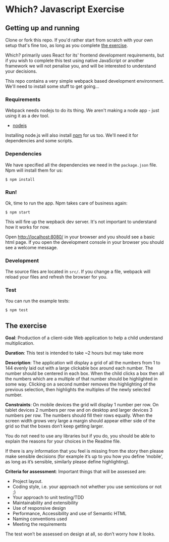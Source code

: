 # Which? Javascript Exercise

## Getting up and running

Clone or fork this repo. If you'd rather start from scratch with your own setup that's fine too, as long as you complete [the exercise](#the-exercise).

Which? primarily uses React for its' frontend development requirements, but if you wish to complete this test using native JavaScript or another framework we will not penalise you, and will be
interested to understand your decisions.

This repo contains a very simple webpack based development environment. We'll need to install some stuff to get going...

### Requirements

Webpack needs nodejs to do its thing. We aren't making a node app - just using it as a dev tool.

-   [nodejs](https://nodejs.org/en/)

Installing node.js will also install [npm](https://www.npmjs.com) for us too. We'll need it for dependencies and some scripts.

### Dependencies

We have specified all the dependencies we need in the `package.json` file. Npm will install them for us:

`$ npm install`

### Run!

Ok, time to run the app. Npm takes care of business again:

`$ npm start`

This will fire up the wepback dev server. It's not important to understand how it works for now.

Open [http://localhost:8080/](http://localhost:8080/) in your browser and you should see a basic html page. If you open the development console in your browser you should see a welcome message.

### Development

The source files are located in `src/`. If you change a file, webpack will reload your files and refresh the browser for you.

### Test

You can run the example tests:

`$ npm test`

## The exercise

**Goal**: Production of a client-side Web application to help a child understand multiplication.

**Duration**: This test is intended to take ~2 hours but may take more

**Description**: The application will display a grid of all the numbers from 1 to 144 evenly laid out with a large clickable box around each number. The number should be centered in each box. When the
child clicks a box then all the numbers which are a multiple of that number should be highlighted in some way. Clicking on a second number removes the highlighting of the previous selection, then
highlights the multiples of the newly selected number.

**Constraints**: On mobile devices the grid will display 1 number per row. On tablet devices 2 numbers per row and on desktop and larger devices 3 numbers per row. The numbers should fill their rows
equally. When the screen width grows very large a margin should appear either side of the grid so that the boxes don’t keep getting larger.

You do not need to use any libraries but if you do, you should be able to explain the reasons for your choices in the Readme file.

If there is any information that you feel is missing from the story then please make sensible decisions (for example it’s up to you how you define ‘mobile’, as long as it’s sensible, similarly please
define highlighting).

**Criteria for assessment**: Important things that will be assessed are:

-   Project layout.
-   Coding style, i.e. your approach not whether you use semicolons or not ;)
-   Your approach to unit testing/TDD
-   Maintainability and extensibility
-   Use of responsive design
-   Performance, Accessibility and use of Semantic HTML
-   Naming conventions used
-   Meeting the requirements

The test won’t be assessed on design at all, so don’t worry how it looks.
